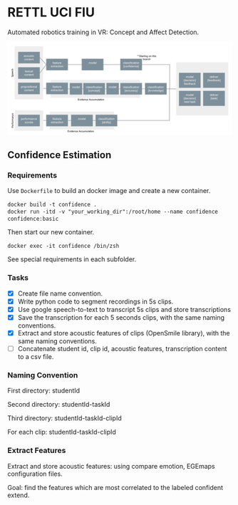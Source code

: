 # RETTL UCI FIU

Automated robotics training in VR: Concept and Affect Detection.

![flow-chart](images/flow-chart.png)

## **Confidence Estimation**

### Requirements

Use `Dockerfile` to build an docker image and create a new container. 

```shell
docker build -t confidence .
docker run -itd -v "your_working_dir":/root/home --name confidence confidence:basic
```

Then start our new container. 

```shell
docker exec -it confidence /bin/zsh
```

See special requirements in each subfolder. 

### Tasks

- [x]  Create file name convention.
- [x]  Write python code to segment recordings in 5s clips.
- [x]  Use google speech-to-text to transcript 5s clips and store transcriptions
- [x]  Save the transcription for each 5 seconds clips, with the same naming conventions. 
- [x]  Extract and store acoustic features of clips (OpenSmile library), with the same naming conventions. 
- [ ]  Concatenate student id, clip id, acoustic features, transcription content to a csv file. 

### Naming Convention

First directory: studentId

Second directory: studentId-taskId

Third directory: studentId-taskId-clipId

For each clip: studentId-taskId-clipId

### Extract Features

Extract and store acoustic features: using compare emotion, EGEmaps configuration files.

Goal: find the features which are most correlated to the labeled confident extend. 
